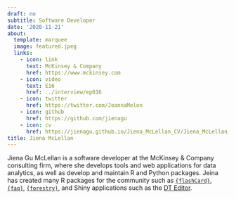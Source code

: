 ```yaml
---
draft: no
subtitle: Software Developer
date: '2020-11-21'
about:
  template: marquee
  image: featured.jpeg
  links:
    - icon: link
      text: McKinsey & Company
      href: https://www.mckinsey.com
    - icon: video
      text: E16
      href: ../interview/ep016
    - icon: twitter
      href: https://twitter.com/JoannaMelon
    - icon: github
      href: https://github.com/jienagu
    - icon: cv
      href: https://jienagu.github.io/Jiena_McLellan_CV/Jiena_McLellan_CV
title: Jiena McLellan
---
```


Jiena Gu McLellan is a software developer at the McKinsey & Company consulting firm, where she develops tools and web applications for data analytics, as well as develop and maintain R and Python packages. Jeina has created many R packages for the community such as [`{flashCard}`](https://github.com/jienagu/flashCard), [`{faq}`](https://github.com/jienagu/faq), [`{forestry}`](github.com/jienagu/forestry), and Shiny applications such as the [DT Editor](github.com/jienagu/DT-Editor).

